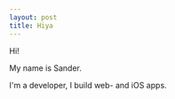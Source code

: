 ```yaml
---
layout: post
title: Hiya
---
```


Hi!

My name is Sander.

I'm a developer, I build web- and iOS apps.

